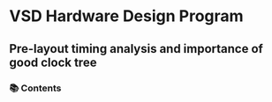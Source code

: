 # VSD Hardware Design Program

## Pre-layout timing analysis and importance of good clock tree

### 📚 Contents
